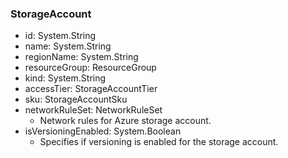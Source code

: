 ### StorageAccount
- id: System.String
- name: System.String
- regionName: System.String
- resourceGroup: ResourceGroup
- kind: System.String
- accessTier: StorageAccountTier
- sku: StorageAccountSku
- networkRuleSet: NetworkRuleSet
  - Network rules for Azure storage account.
- isVersioningEnabled: System.Boolean
  - Specifies if versioning is enabled for the storage account.
